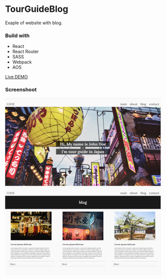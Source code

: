 # TourGuideBlog
Exaple of website with blog.

### Build with
- React
- React Router
- SASS
- Webpack
- AOS

[Live DEMO](https://dyminki.github.io/TourGuideBlog/)

### Screenshoot
![Image](https://github.com/dyminki/TourGuideBlog/blob/master/main.png)
![Image](https://github.com/dyminki/TourGuideBlog/blob/master/blog.png)